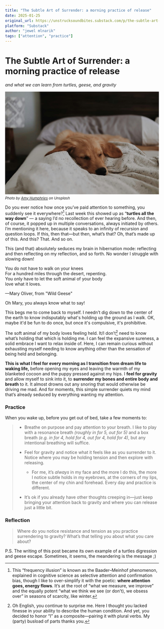 ```yaml
---
title: "The Subtle Art of Surrender: a morning practice of release"
date: 2025-01-25
original_url: https://unstrucksoundbites.substack.com/p/the-subtle-art-of-surrender-a-morning
platform: "Substack"
author: "jewel mlnarik"
tags: ["attention", "practice"]
---
```


# The Subtle Art of Surrender: a morning practice of release

*and what we can learn from turtles, geese, and gravity*

![featured image of puppy golden retriever sleeping on bed](images/2025-01-25-amyjoyhumphries.jpg)
<small>*Photo by [Amy Humphries](https://unsplash.com/@amyjoyhumphries) on Unsplash*</small>

Do you ever notice how once you’ve paid attention to something, you suddenly see it everywhere?[^1] Last week this showed up as “**turtles all the way down**” — a saying I’d no recollection of ever hearing before. And then, of course, it popped up in multiple conversations, always initiated by others. I’m mentioning it here, because it speaks to an infinity of recursion and question loops. If this, then that—but then, what’s that? Oh, that’s made up of this. And this? That. And so on.

This (and that) absolutely seduces my brain in hibernation mode: reflecting and then reflecting on my reflection, and so forth. No wonder I struggle with slowing down!

You do not have to walk on your knees  
For a hundred miles through the desert, repenting.  
You only have to let the soft animal of your body  
love what it loves.

—Mary Oliver, from "Wild Geese"

Oh Mary, you always know what to say!

This begs me to come back to myself. I needn’t dig down to the center of the earth to know indisputably what's holding up the ground as I walk. OK, maybe it'd be fun to do once, but once it's compulsive, it's prohibitive.

The soft animal of my body loves feeling held. It/I don’t[^2] need to know what’s holding that which is holding me. I can feel the expansive sureness, a solid embrace I want to relax inside of. Here, I can remain curious without exhausting myself needing to know anything other than the sensation of being held and belonging.

**This is what I feel for every morning as I transition from dream life to waking life,** before opening my eyes and leaving the warmth of my blanketed cocoon and the puppy pressed against my hips. I **feel for gravity** and allow myself to sink into it, to **surrender my bones and entire body and breath** to it. It almost drowns out any snoring that would otherwise be driving me mad. And for moments, this simple surrender quiets my mind that’s already seduced by everything wanting my attention.

### **Practice**

When you wake up, before you get out of bed, take a few moments to:

> *   Breathe on purpose and pay attention to your breath. I like to play with a resonance breath _(roughly in for 5, out for 5)_ and a box breath _(e.g. in for 4, hold for 4, out for 4, hold for 4)_, but any intentional breathing will suffice.
>     
> *   Feel for gravity and notice what it feels like as you surrender to it. Notice where you may be holding tension and then explore with releasing.
>     
>     *   For me, it’s _always_ in my face and the more I do this, the more I notice subtle holds in my eyebrows, at the corners of my lips, the center of my chin and forehead. Every day and practice is different.
>         
> *   It’s ok if you already have other thoughts creeping in—just keep bringing your attention back to gravity and where you can release just a little bit.
>     

### **Reflection**

> Where do you notice resistance and tension as you practice surrendering to gravity? What’s that telling you about what you care about?

P.S. The writing of this post became its own example of a turtles digression and geese escape. Sometimes, it seems, the meandering is the message ;)

[^1]: This “frequency illusion” is known as the Baader–Meinhof phenomenon, explained in cognitive science as selective attention and confirmation bias, though I like to over-simplify it with the poetic: **where attention goes, energy flows**. It’s at the root of “what we measure, we improve” and the equally potent “what we think we see (or don’t), we obsess over” in seasons of scarcity, like winter.

[^2]: Oh English, you continue to surprise me. Here I thought you lacked finesse in your ability to describe the human condition. And yet, you decided to honor “I” as a composite—pairing it with plural verbs. My (party) busload of parts thanks you.